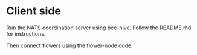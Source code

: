# Client side 

Run the NATS coordination server using bee-hive. Follow the README.md for instructions.

Then connect flowers using the flower-node code.